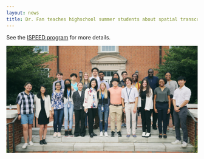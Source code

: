 ```yaml
---
layout: news
title: Dr. Fan teaches highschool summer students about spatial transcriptomics and data analysis as part of the ISPEED program.
---
```


See the [ISPEED program](https://www.bme.jhu.edu/academics/pre-college/apply-to-ispeed-bme/) for more details.

![](/assets/news/ispeed_summer2022.jpeg)
